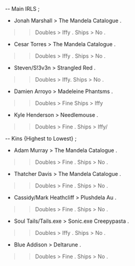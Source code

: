 -- Main IRLS ;

- Jonah Marshall > The Mandela Catalogue .
>> Doubles > Iffy .
>> Ships > No .

- Cesar Torres > The Mandela Catalogue .
>> Doubles > Iffy .
>> Ships > No .

- Steven/S!3v3n > Strangled Red .
>> Doubles > Iffy.
>> Ships > No .

- Damien Arroyo > Madeleine Phantsms .
>> Doubles > Fine
>> Ships > Iffy

- Kyle Henderson > Needlemouse .
>> Doubles > Fine .
>> Ships > Iffy/


-- Kins {Highest to Lowest} ;


- Adam Murray > The Mandela Catalogue .
>> Doubles > Fine .
>> Ships > No .

- Thatcher Davis > The Mandela Catalogue .
>> Doubles > Fine .
>> Ships > No .

- Cassidy/Mark Heathcliff > Plushdela Au .
>> Doubles > Fine .
>> Ships > No .

- Soul Tails/Tails.exe > Sonic.exe Creepypasta .
>> Doubles > Iffy .
>> Ships > No .

- Blue Addison > Deltarune .
>> Doubles > Fine .
>> Ships > No .
